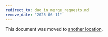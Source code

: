 ```yaml
---
redirect_to: duo_in_merge_requests.md
remove_date: "2025-06-11"
---
```


<!-- markdownlint-disable -->
<!-- vale off -->

This document was moved to [another location](duo_in_merge_requests.md).

<!-- This redirect file can be deleted after <2025-06-11>. -->
<!-- Redirects that point to other docs in the same project expire in three months. -->
<!-- Redirects that point to docs in a different project or site (for example, link is not relative and starts with `https:`) expire in one year. -->
<!-- Before deletion, see: https://docs.gitlab.com/ee/development/documentation/redirects.html -->
